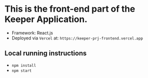 # This is the front-end part of the Keeper Application.

- Framework: React.js
- Deployed via `Vercel` at: `https://keeper-prj-frontend.vercel.app`

## Local running instructions

- `npm install`
- `npm start`
